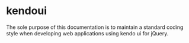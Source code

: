 # kendoui
The sole purpose of this documentation is to maintain a standard coding style when developing web applications using kendo ui for jQuery.